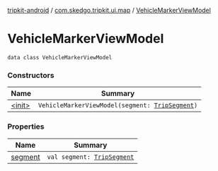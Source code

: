 [tripkit-android](../../index.md) / [com.skedgo.tripkit.ui.map](../index.md) / [VehicleMarkerViewModel](./index.md)

# VehicleMarkerViewModel

`data class VehicleMarkerViewModel`

### Constructors

| Name | Summary |
|---|---|
| [&lt;init&gt;](-init-.md) | `VehicleMarkerViewModel(segment: `[`TripSegment`](../../com.skedgo.tripkit.routing/-trip-segment/index.md)`)` |

### Properties

| Name | Summary |
|---|---|
| [segment](segment.md) | `val segment: `[`TripSegment`](../../com.skedgo.tripkit.routing/-trip-segment/index.md) |
